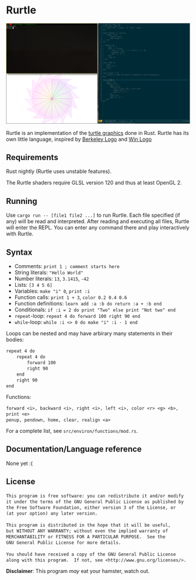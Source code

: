 Rurtle
======

![Screenshot](/Screenshot.png?raw=true)

Rurtle is an implementation of the [turtle graphics][tgraphics] done in
Rust. Rurtle has its own little language, inspired by [Berkeley Logo][ucblogo]
and [Win Logo][winlogo]

Requirements
------------

Rust nightly (Rurtle uses unstable features).

The Rurtle shaders require GLSL version 120 and thus at least OpenGL 2.

Running
-------

Use `cargo run -- [file1 file2 ...]` to run Rurtle. Each file specified (if any)
will be read and interpreted. After reading and executing all files, Rurtle will
enter the REPL. You can enter any command there and play interactively with
Rurtle.

Syntax
------

* Comments: `print 1 ; comment starts here`
* String literals: `"Hello World"`
* Number literals: `13`, `3.1415`, `-42`
* Lists: `[3 4 5 6]`
* Variables: `make "i" 0`, `print :i`
* Function calls: `print 1 + 3`, `color 0.2 0.4 0.6`
* Function definitions: `learn add :a :b do return :a + :b end`
* Conditionals: `if :i = 2 do print "Two" else print "Not two" end`
* `repeat`-loop: `repeat 4 do forward 100 right 90 end`
* `while`-loop: `while :i <> 0 do make "i" :i - 1 end`

Loops can be nested and may have arbirary many statements in their bodies:

    repeat 4 do
        repeat 4 do
            forward 100
            right 90
        end
        right 90
    end

Functions:

    forward <i>, backward <i>, right <i>, left <i>, color <r> <g> <b>, print <e>
    penup, pendown, home, clear, realign <a>

For a complete list, see `src/environ/functions/mod.rs`.

Documentation/Language reference
--------------------------------

None yet :(

License
-------

    This program is free software: you can redistribute it and/or modify
    it under the terms of the GNU General Public License as published by
    the Free Software Foundation, either version 3 of the License, or
    (at your option) any later version.

    This program is distributed in the hope that it will be useful,
    but WITHOUT ANY WARRANTY; without even the implied warranty of
    MERCHANTABILITY or FITNESS FOR A PARTICULAR PURPOSE.  See the
    GNU General Public License for more details.

    You should have received a copy of the GNU General Public License
    along with this program.  If not, see <http://www.gnu.org/licenses/>.

**Disclaimer**: This program *may* eat your hamster, watch out.

[tgraphics]: https://en.wikipedia.org/wiki/Turtle_graphics
[ucblogo]: https://en.wikipedia.org/wiki/UCBLogo
[winlogo]: http://www.win-logo.de/